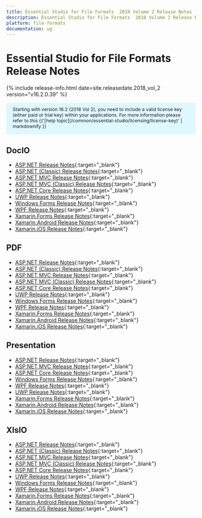 ```yaml
---
title: Essential Studio for File Formats  2018 Volume 2 Release Notes
description: Essential Studio for File Formats  2018 Volume 2 Release Notes
platform: file-formats
documentation: ug
---
```


# Essential Studio for File Formats Release Notes


{% include release-info.html date=site.releasedate.2018_vol_2  version="v16.2.0.39" %} 


<style>
#license {
    font-size: .88em!important;
    margin-bottom: 1.5em;
    background-color: #def8ff;
    padding: 10px 17px 14px;
}
</style>

<div id="license">
Starting with version 16.2 (2018 Vol 2), you need to include a valid license key (either paid or trial key) within your applications. 
For more information please refer to this {{'[help topic](/common/essential-studio/licensing/license-key)' | markdownify }}   
</div>



## DocIO

* [ASP.NET Release Notes](/aspnet/release-notes/v16.2.0.39#docio){:target="_blank"}
* [ASP.NET (Classic) Release Notes](/aspnet-classic/release-notes/v16.2.0.39#docio){:target="_blank"}
* [ASP.NET MVC Release Notes](/aspnetmvc/release-notes/v16.2.0.39#docio){:target="_blank"}
* [ASP.NET MVC (Classic) Release Notes](/aspnetmvc-classic/release-notes/v16.2.0.39#docio){:target="_blank"}
* [ASP.NET Core Release Notes](/aspnet-core/release-notes/v16.2.0.39#docio){:target="_blank"}
* [UWP Release Notes](/uwp/release-notes/v16.2.0.39#docio){:target="_blank"}
* [Windows Forms Release Notes](/windowsforms/release-notes/v16.2.0.39#docio){:target="_blank"}
* [WPF Release Notes](/wpf/release-notes/v16.2.0.39#docio){:target="_blank"}
* [Xamarin.Forms Release Notes](/xamarin/release-notes/v16.2.0.39#docio){:target="_blank"}
* [Xamarin.Android Release Notes](/xamarin-android/release-notes/v16.2.0.39#docio){:target="_blank"}
* [Xamarin.iOS Release Notes](/xamarin-ios/release-notes/v16.2.0.39#docio){:target="_blank"}

## PDF

* [ASP.NET Release Notes](/aspnet/release-notes/v16.2.0.39#pdf){:target="_blank"}
* [ASP.NET (Classic) Release Notes](/aspnet-classic/release-notes/v16.2.0.39#pdf){:target="_blank"}
* [ASP.NET MVC Release Notes](/aspnetmvc/release-notes/v16.2.0.39#pdf){:target="_blank"}
* [ASP.NET MVC (Classic) Release Notes](/aspnetmvc-classic/release-notes/v16.2.0.39#pdf){:target="_blank"}
* [ASP.NET Core Release Notes](/aspnet-core/release-notes/v16.2.0.39#pdf){:target="_blank"}
* [UWP Release Notes](/uwp/release-notes/v16.2.0.39#pdf){:target="_blank"}
* [Windows Forms Release Notes](/windowsforms/release-notes/v16.2.0.39#pdf){:target="_blank"}
* [WPF Release Notes](/wpf/release-notes/v16.2.0.39#pdf){:target="_blank"}
* [Xamarin.Forms Release Notes](/xamarin/release-notes/v16.2.0.39#pdf){:target="_blank"}
* [Xamarin.Android Release Notes](/xamarin-android/release-notes/v16.2.0.39#pdf){:target="_blank"}
* [Xamarin.iOS Release Notes](/xamarin-ios/release-notes/v16.2.0.39#pdf){:target="_blank"}

## Presentation

* [ASP.NET Release Notes](/aspnet/release-notes/v16.2.0.39#presentation){:target="_blank"}
* [ASP.NET MVC Release Notes](/aspnetmvc/release-notes/v16.2.0.39#presentation){:target="_blank"}
* [ASP.NET Core Release Notes](/aspnet-core/release-notes/v16.2.0.39#presentation){:target="_blank"}
* [Windows Forms Release Notes](/windowsforms/release-notes/v16.2.0.39#presentation){:target="_blank"}
* [WPF Release Notes](/wpf/release-notes/v16.2.0.39#presentation){:target="_blank"}
* [UWP Release Notes](/uwp/release-notes/v16.2.0.39#presentation){:target="_blank"}
* [Xamarin.Forms Release Notes](/xamarin/release-notes/v16.2.0.39#presentation){:target="_blank"}
* [Xamarin.Android Release Notes](/xamarin-android/release-notes/v16.2.0.39#presentation){:target="_blank"}
* [Xamarin.iOS Release Notes](/xamarin-ios/release-notes/v16.2.0.39#presentation){:target="_blank"}

## XlsIO

* [ASP.NET Release Notes](/aspnet/release-notes/v16.2.0.39#xlsio){:target="_blank"}
* [ASP.NET (Classic) Release Notes](/aspnet-classic/release-notes/v16.2.0.39#xlsio){:target="_blank"}
* [ASP.NET MVC Release Notes](/aspnetmvc/release-notes/v16.2.0.39#xlsio){:target="_blank"}
* [ASP.NET MVC (Classic) Release Notes](/aspnetmvc-classic/release-notes/v16.2.0.39#xlsio){:target="_blank"}
* [ASP.NET Core Release Notes](/aspnet-core/release-notes/v16.2.0.39#xlsio){:target="_blank"}
* [UWP Release Notes](/uwp/release-notes/v16.2.0.39#xlsio){:target="_blank"}
* [Windows Forms Release Notes](/windowsforms/release-notes/v16.2.0.39#xlsio){:target="_blank"}
* [WPF Release Notes](/wpf/release-notes/v16.2.0.39#xlsio){:target="_blank"}
* [Xamarin.Forms Release Notes](/xamarin/release-notes/v16.2.0.39#xlsio){:target="_blank"}
* [Xamarin.Android Release Notes](/xamarin-android/release-notes/v16.2.0.39#xlsio){:target="_blank"}
* [Xamarin.iOS Release Notes](/xamarin-ios/release-notes/v16.2.0.39#xlsio){:target="_blank"}
